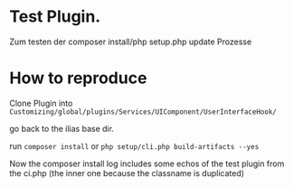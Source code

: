 # Test Plugin.

Zum testen der composer install/php setup.php update Prozesse

# How to reproduce

Clone Plugin into `Customizing/global/plugins/Services/UIComponent/UserInterfaceHook/`

go back to the ilias base dir.

run
`composer install`
or
`php setup/cli.php build-artifacts --yes`

Now the composer install log includes some echos of the test plugin from the ci.php (the inner one because the classname is duplicated)
